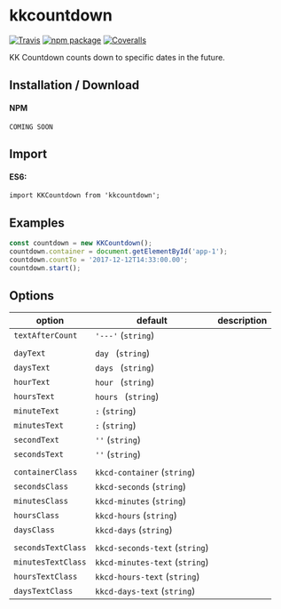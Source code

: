 # kkcountdown

[![Travis][build-badge]][build]
[![npm package][npm-badge]][npm]
[![Coveralls][coveralls-badge]][coveralls]

KK Countdown counts down to specific dates in the future.

Installation / Download
-----------------------

#### NPM
`COMING SOON`

Import
--------
#### ES6:
`import KKCountdown from 'kkcountdown';`

Examples
--------
```javascript
const countdown = new KKCountdown();
countdown.container = document.getElementById('app-1');
countdown.countTo = '2017-12-12T14:33:00.00';
countdown.start();
```

Options
-------

| option      | default         | description |
|-------------|-----------------|-------------|
| `textAfterCount`      | `'---'` (`string`) |             |
||||
| `dayText`      | `day ` (`string`) |             |
| `daysText`      | `days ` (`string`) |             |
| `hourText`      | `hour ` (`string`) |             |
| `hoursText`      | `hours ` (`string`) |             |
| `minuteText`      | `:` (`string`) |             |
| `minutesText`      | `:` (`string`) |             |
| `secondText`      | `''` (`string`) |             |
| `secondsText`      | `''` (`string`) |             |
||||
| `containerClass`      | `kkcd-container` (`string`) |             |
| `secondsClass`      | `kkcd-seconds` (`string`) |             |
| `minutesClass`      | `kkcd-minutes` (`string`) |             |
| `hoursClass`      | `kkcd-hours` (`string`) |             |
| `daysClass`      | `kkcd-days` (`string`) |             |
||||
| `secondsTextClass`      | `kkcd-seconds-text` (`string`) |             |
| `minutesTextClass`      | `kkcd-minutes-text` (`string`) |             |
| `hoursTextClass`      | `kkcd-hours-text` (`string`) |             |
| `daysTextClass`      | `kkcd-days-text` (`string`) |             |


[build-badge]: https://img.shields.io/travis/user/repo/master.png?style=flat-square
[build]: https://travis-ci.org/user/repo

[npm-badge]: https://img.shields.io/npm/v/npm-package.png?style=flat-square
[npm]: https://www.npmjs.org/package/npm-package

[coveralls-badge]: https://img.shields.io/coveralls/user/repo/master.png?style=flat-square
[coveralls]: https://coveralls.io/github/user/repo
